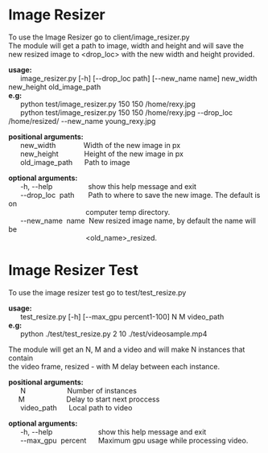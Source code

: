 # __Image Resizer__
To use the Image Resizer go to client/image_resizer.py<br />
The module will get a path to image, width and height and will save the<br />
new resized image to <drop_loc> with the new width and height provided.<br />

__usage:__<br />
&nbsp;&nbsp;&nbsp;&nbsp;&nbsp;&nbsp;image_resizer.py [-h] [--drop_loc path] [--new_name name] new_width new_height old_image_path<br />
__e.g:__<br />
&nbsp;&nbsp;&nbsp;&nbsp;&nbsp;&nbsp;python test/image_resizer.py 150 150 /home/rexy.jpg<br />
&nbsp;&nbsp;&nbsp;&nbsp;&nbsp;&nbsp;python test/image_resizer.py 150 150 /home/rexy.jpg --drop_loc /home/resized/ --new_name young_rexy.jpg

__positional arguments:__<br />
&nbsp;&nbsp;&nbsp;&nbsp;&nbsp;&nbsp;new_width&nbsp;&nbsp;&nbsp;&nbsp;&nbsp;&nbsp;&nbsp;&nbsp;&nbsp;&nbsp;&nbsp;&nbsp;&nbsp;&nbsp;Width of the new image in px<br />
&nbsp;&nbsp;&nbsp;&nbsp;&nbsp;&nbsp;new_height&nbsp;&nbsp;&nbsp;&nbsp;&nbsp;&nbsp;&nbsp;&nbsp;&nbsp;&nbsp;&nbsp;&nbsp;&nbsp;Height of the new image in px<br />
&nbsp;&nbsp;&nbsp;&nbsp;&nbsp;&nbsp;old_image_path&nbsp;&nbsp;&nbsp;&nbsp;&nbsp;&nbsp;Path to image

__optional arguments:__<br />
&nbsp;&nbsp;&nbsp;&nbsp;&nbsp;&nbsp;-h, --help&nbsp;&nbsp;&nbsp;&nbsp;&nbsp;&nbsp;&nbsp;&nbsp;&nbsp;&nbsp;&nbsp;&nbsp;&nbsp;&nbsp;&nbsp;&nbsp;&nbsp;&nbsp;show this help message and exit<br />
&nbsp;&nbsp;&nbsp;&nbsp;&nbsp;&nbsp;--drop_loc&nbsp;&nbsp;path&nbsp;&nbsp;&nbsp;&nbsp;&nbsp;&nbsp;&nbsp;Path to where to save the new image. The default is on<br />
&nbsp;&nbsp;&nbsp;&nbsp;&nbsp;&nbsp;&nbsp;&nbsp;&nbsp;&nbsp;&nbsp;&nbsp;&nbsp;&nbsp;&nbsp;&nbsp;&nbsp;&nbsp;&nbsp;&nbsp;&nbsp;&nbsp;&nbsp;&nbsp;&nbsp;&nbsp;&nbsp;&nbsp;&nbsp;&nbsp;&nbsp;&nbsp;&nbsp;&nbsp;&nbsp;&nbsp;&nbsp;&nbsp;&nbsp;computer temp directory.<br />
&nbsp;&nbsp;&nbsp;&nbsp;&nbsp;&nbsp;--new_name&nbsp;&nbsp;name&nbsp;&nbsp;New resized image name, by default the name will be<br />
&nbsp;&nbsp;&nbsp;&nbsp;&nbsp;&nbsp;&nbsp;&nbsp;&nbsp;&nbsp;&nbsp;&nbsp;&nbsp;&nbsp;&nbsp;&nbsp;&nbsp;&nbsp;&nbsp;&nbsp;&nbsp;&nbsp;&nbsp;&nbsp;&nbsp;&nbsp;&nbsp;&nbsp;&nbsp;&nbsp;&nbsp;&nbsp;&nbsp;&nbsp;&nbsp;&nbsp;&nbsp;&nbsp;&nbsp;<old_name>_resized.<ext>



# __Image Resizer Test__
To use the image resizer test go to test/test_resize.py

__usage:__<br />
&nbsp;&nbsp;&nbsp;&nbsp;&nbsp;&nbsp;test_resize.py [-h] [--max_gpu percent1-100] N M video_path<br />
__e.g:__<br />
&nbsp;&nbsp;&nbsp;&nbsp;&nbsp;&nbsp;python ./test/test_resize.py 2 10 ./test/videosample.mp4

The module will get an N, M and a video and will make N instances that contain<br />
the video frame, resized - with M delay between each instance.

__positional arguments:__<br />
&nbsp;&nbsp;&nbsp;&nbsp;&nbsp;&nbsp;N&nbsp;&nbsp;&nbsp;&nbsp;&nbsp;&nbsp;&nbsp;&nbsp;&nbsp;&nbsp;&nbsp;&nbsp;&nbsp;&nbsp;&nbsp;&nbsp;&nbsp;&nbsp;&nbsp;&nbsp;&nbsp;Number of instances<br />
&nbsp;&nbsp;&nbsp;&nbsp;&nbsp;M&nbsp;&nbsp;&nbsp;&nbsp;&nbsp;&nbsp;&nbsp;&nbsp;&nbsp;&nbsp;&nbsp;&nbsp;&nbsp;&nbsp;&nbsp;&nbsp;&nbsp;&nbsp;&nbsp;&nbsp;&nbsp;Delay to start next proccess<br />
&nbsp;&nbsp;&nbsp;&nbsp;&nbsp;&nbsp;video_path&nbsp;&nbsp;&nbsp;&nbsp;&nbsp;&nbsp;Local path to video

__optional arguments:__<br />
&nbsp;&nbsp;&nbsp;&nbsp;&nbsp;&nbsp;-h, --help&nbsp;&nbsp;&nbsp;&nbsp;&nbsp;&nbsp;&nbsp;&nbsp;&nbsp;&nbsp;&nbsp;&nbsp;&nbsp;&nbsp;&nbsp;&nbsp;&nbsp;&nbsp;&nbsp;&nbsp;&nbsp;&nbsp;&nbsp;show this help message and exit<br />
&nbsp;&nbsp;&nbsp;&nbsp;&nbsp;&nbsp;--max_gpu&nbsp;&nbsp;percent&nbsp;&nbsp;&nbsp;&nbsp;&nbsp;&nbsp;Maximum gpu usage while processing video.<br />
